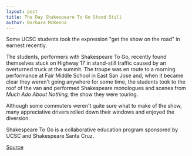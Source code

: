 ```yaml
---
layout: post
title: The Day Shakespeare To Go Stood Still
author: Barbara McKenna
---
```


Some UCSC students took the expression "get the show on the road" in earnest recently.

The students, performers with Shakespeare To Go, recently found themselves stuck on Highway 17 in stand-still traffic caused by an overturned truck at the summit. The troupe was en route to a morning performance at Fair Middle School in East San Jose and, when it became clear they weren't going anywhere for some time, the students took to the roof of the van and performed Shakespeare monologues and scenes from _Much Ado About Nothing,_ the show they were touring.

Although some commuters weren't quite sure what to make of the show, many appreciative drivers rolled down their windows and enjoyed the diversion.

Shakespeare To Go is a collaborative education program sponsored by UCSC and Shakespeare Santa Cruz.

[Source](http://www1.ucsc.edu/oncampus/currents/97-98/06-29/shakes.htm "Permalink to The day Shakespeare To Go stood still: 06-29-98")
